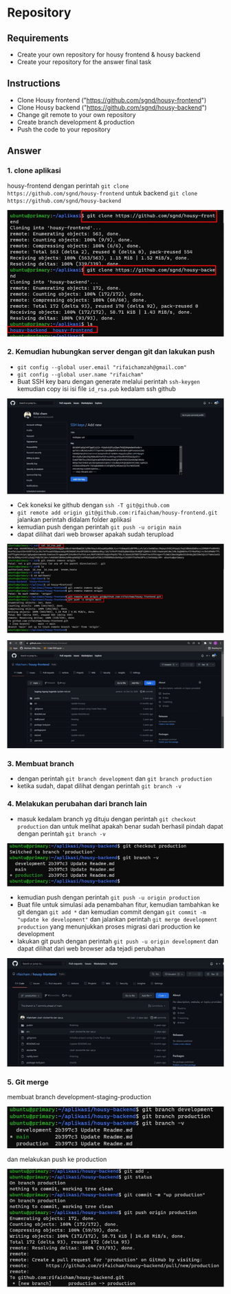 # Repository 

## Requirements
- Create your own repository for housy frontend & housy backend
- Create your repository for the answer final task

## Instructions
- Clone Housy frontend ("https://github.com/sgnd/housy-frontend")
- Clone Housy backend ("https://github.com/sgnd/housy-backend")
- Change git remote to your own repository
- Create branch development & production
- Push the code to your repository

## Answer
### 1. clone aplikasi 
housy-frontend dengan perintah `git clone https://github.com/sgnd/housy-frontend` untuk backend
`git clone https://github.com/sgnd/housy-backend`
<p align="center">
    <img src=assets\gitclone.jpg />
</p>

### 2. Kemudian hubungkan server dengan git dan lakukan push
- `git config --global user.email "rifaichamzah@gmail.com"`
- `git config --global user.name "rifaicham"`
- Buat SSH key baru dengan generate melalui perintah `ssh-keygen` kemudian copy isi isi file `id_rsa.pub` kedalam ssh github 
<p align="center">
    <img src=assets\gitconnect1-addssh.jpg />
</p>

- Cek koneksi ke github dengan `ssh -T git@github.com`
- `git remote add origin git@github.com:rifaicham/housy-frontend.git` jalankan perintah didalam folder aplikasi
- kemudian push dengan perintah `git push -u origin main`
- dapat dilihat dari web browser apakah sudah terupload
<p align="center">
    <img src="assets\gitconnect1-push.jpg" />
</p>
<p align="center">
    <img src="assets\gitconnect1-pushproof.jpg" />
</p>

### 3. Membuat branch
- dengan perintah `git branch development` dan `git branch production`
- ketika sudah, dapat dilihat dengan perintah `git branch -v`

### 4. Melakukan perubahan dari branch lain

- masuk kedalam branch yg dituju dengan perintah `git checkout production` dan untuk melihat apakah benar sudah berhasil pindah dapat dengan perintah `git branch -v`
<p align="center">
    <img src="assets\gitcheckout.jpg" />
</p>

- kemudian push dengan perintah `git push -u origin production`
- Buat file untuk simulasi ada penambahan fitur, kemudian tambahkan ke git dengan `git add *` dan kemudian commit dengan `git commit -m "update ke development"` dan jalankan perintah `git merge development production` yang menunjukkan proses migrasi dari production ke development
- lakukan git push dengan perintah `git push -u origin development` dan dapat dilihat dari web browser ada tejadi perubahan 
<p align="center">
    <img src="assets\gitconnect-pushproduct.jpg" />
</p>

### 5. Git merge
membuat branch development-staging-production
<p align="center">
    <img src="assets\git-makebranch.jpg" />
</p>
dan melakukan push ke production
<p align="center">
    <img src="assets\gitproduction.jpg" />
</p>
